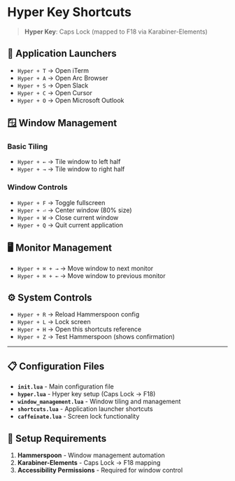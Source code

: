# Hyper Key Shortcuts

> **Hyper Key**: Caps Lock (mapped to F18 via Karabiner-Elements)

## 🚀 Application Launchers
* `Hyper + T` → Open iTerm
* `Hyper + A` → Open Arc Browser
* `Hyper + S` → Open Slack
* `Hyper + C` → Open Cursor
* `Hyper + O` → Open Microsoft Outlook

## 🪟 Window Management

### Basic Tiling
* `Hyper + ←` → Tile window to left half
* `Hyper + →` → Tile window to right half

### Window Controls
* `Hyper + F` → Toggle fullscreen
* `Hyper + ⏎` → Center window (80% size)
* `Hyper + W` → Close current window
* `Hyper + Q` → Quit current application

## 🖥️ Monitor Management
* `Hyper + ⌘ + →` → Move window to next monitor
* `Hyper + ⌘ + ←` → Move window to previous monitor

## ⚙️ System Controls
* `Hyper + R` → Reload Hammerspoon config
* `Hyper + L` → Lock screen
* `Hyper + H` → Open this shortcuts reference
* `Hyper + Z` → Test Hammerspoon (shows confirmation)

---

## 📋 Configuration Files

- **`init.lua`** - Main configuration file
- **`hyper.lua`** - Hyper key setup (Caps Lock → F18)
- **`window_management.lua`** - Window tiling and management
- **`shortcuts.lua`** - Application launcher shortcuts
- **`caffeinate.lua`** - Screen lock functionality

## 🔧 Setup Requirements

1. **Hammerspoon** - Window management automation
2. **Karabiner-Elements** - Caps Lock → F18 mapping
3. **Accessibility Permissions** - Required for window control


